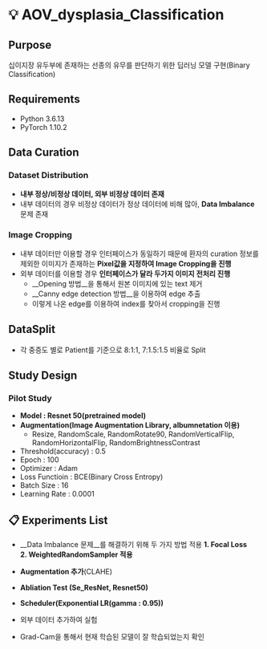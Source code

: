 # 💡 AOV_dysplasia_Classification
## __Purpose__   
십이지장 유두부에 존재하는 선종의 유무를 판단하기 위한 딥러닝 모델 구현(Binary Classification)

## Requirements
- Python 3.6.13
- PyTorch 1.10.2
## Data Curation

  ### Dataset Distribution
  - __내부 정상/비정상 데이터, 외부 비정상 데이터 존재__
  - 내부 데이터의 경우 비정상 데이터가 정상 데이터에 비해 많아, __Data Imbalance__ 문제 존재

  ### Image Cropping
  - 내부 데이터만 이용할 경우 인터페이스가 동일하기 때문에 환자의 curation 정보를 제외한 이미지가 존재하는 __Pixel값을 지정하여 
    Image Cropping을 진행__
  - 외부 데이터를 이용할 경우 __인터페이스가 달라 두가지 이미지 전처리 진행__
     - __Opening 방법__을 통해서 원본 이미지에 있는 text 제거
     - __Canny edge detection 방법__을 이용하여 edge 추출
     - 이렇게 나온 edge를 이용하여 index를 찾아서 cropping을 진행

## __DataSplit__
- 각 중증도 별로 Patient를 기준으로 8:1:1, 7:1.5:1.5 비율로 Split

## Study Design

  ### Pilot Study
  - __Model : Resnet 50(pretrained model)__
  - __Augmentation(Image Augmentation Library, albumnetation 이용)__
     - Resize, RandomScale, RandomRotate90, RandomVerticalFlip, RandomHorizontalFlip, RandomBrightnessContrast
  - Threshold(accuracy) : 0.5
  - Epoch : 100
  - Optimizer : Adam
  - Loss Functioin : BCE(Binary Cross Entropy)
  - Batch Size : 16
  - Learning Rate : 0.0001
  
## 📋 Experiments List  
  
- __Data Imbalance 문제__를 해결하기 위해 두 가지 방법 적용
  __1. Focal Loss__   
  __2. WeightedRandomSampler 적용__
  
- __Augmentation 추가__(CLAHE)
  
- __Abliation Test (Se_ResNet, Resnet50)__
  
- __Scheduler(Exponential LR(gamma : 0.95))__
  
- 외부 데이터 추가하여 실험
  
- Grad-Cam을 통해서 현재 학습된 모델이 잘 학습되었는지 확인 
